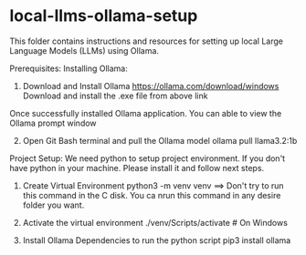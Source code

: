 # local-llms-ollama-setup

This folder contains instructions and resources for setting up local Large Language Models (LLMs) using Ollama.

Prerequisites:
Installing Ollama:
1. Download and Install Ollama
https://ollama.com/download/windows
Download and install the .exe file from above link

Once successfully installed Ollama application. You can able to view the Ollama prompt window

2. Open Git Bash terminal and pull the Ollama model
ollama pull llama3.2:1b

Project Setup:
We need python to setup project environment. If you don't have python in your machine. Please install it and follow next steps.

1. Create Virtual Environment
python3 -m venv venv			==> Don't try to run this command in the C disk. You ca nrun this command in any desire folder you want.

2. Activate the virtual environment
./venv/Scripts/activate  # On Windows

3. Install Ollama Dependencies to run the python script
pip3 install ollama